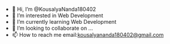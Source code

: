- 👋 Hi, I’m @KousalyaNanda180402
- 👀 I’m interested in Web Development
- 🌱 I’m currently learning Web Development
- 💞️ I’m looking to collaborate on ...
- 📫 How to reach me email:kousalyananda180402@gmail.com

<!---
KousalyaNanda180402/KousalyaNanda180402 is a ✨ special ✨ repository because its `README.md` (this file) appears on your GitHub profile.
You can click the Preview link to take a look at your changes.
--->
